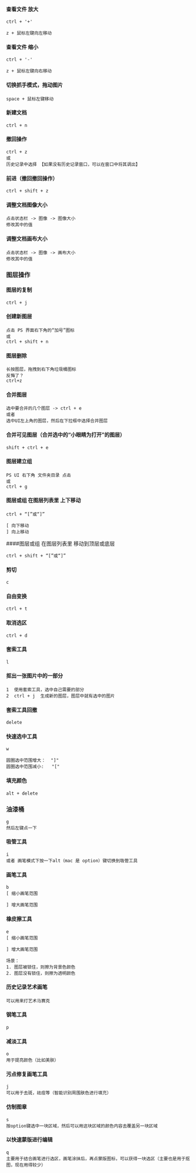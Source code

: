 #### 查看文件 放大 

```
ctrl + '+'
```

```
z + 鼠标左键向左移动
```





#### 查看文件 缩小

 ```
 ctrl + '-'
 ```

```
z + 鼠标左键向右移动
```



#### 切换抓手模式，拖动图片

```
space + 鼠标左键移动
```



#### 新建文档

```
ctrl + n
```



#### 撤回操作

```
ctrl + z
或
历史记录中选择 【如果没有历史记录窗口，可以在窗口中将其调出】
```



#### 前进（撤回撤回操作）

```
ctrl + shift + z
```



#### 调整文档图像大小

```
点击状态栏 -> 图像 -> 图像大小
修改其中的值
```

#### 调整文档画布大小

```
点击状态栏 -> 图像 -> 画布大小
修改其中的值
```



### 图层操作

#### 图层的复制

```
ctrl + j
```

#### 创建新图层

```
点击 PS 界面右下角的“加号”图标
或
ctrl + shift + n
```

#### 图层删除

```
长按图层，拖拽到右下角垃圾桶图标
反悔了？
ctrl+z
```



#### 合并图层

```
选中要合并的几个图层 -> ctrl + e
或者
选中UI左上角的图层，然后在下拉框中选择合并图层 
```



#### 合并可见图层（合并选中的“小眼睛为打开”的图层）

```
shift + ctrl + e
```



#### 图层建立组

```
PS UI 右下角 文件夹目录 点击
或
ctrl + g
```



#### 图层或组 在图层列表里 上下移动

```
ctrl + “[”或“]”

[ 向下移动
] 向上移动
```



####图层或组 在图层列表里 移动到顶层或底层

```
ctrl + shift + “[”或“]”
```



#### 剪切

```
c
```



#### 自由变换

```
ctrl + t
```



#### 取消选区

```
ctrl + d
```



#### 套索工具

```
l
```



#### 抠出一张图片中的一部分

```
1  使用套索工具，选中自己需要的部分
2  ctrl + j  生成新的图层，图层中就有选中的图片
```



#### 套索工具回撤

```
delete
```



#### 快速选中工具

```
w

圆圈选中范围增大：  "]"
圆圈选中范围减小:   "["
```



#### 填充颜色

```
alt + delete
```



### 油漆桶

```
g 
然后左键点一下
```



#### 吸管工具

```
i
或者 画笔模式下按一下alt（mac 是 option）键切换到吸管工具
```



#### 画笔工具

```
b
[ 缩小画笔范围

] 增大画笔范围
```



 #### 橡皮擦工具

```
e
[ 缩小画笔范围

] 增大画笔范围

场景：
1. 图层被锁住，则擦为背景色颜色
2. 图层没有锁住，则擦为透明颜色
```





#### 历史记录艺术画笔

```
可以用来打艺术马赛克
```



#### 钢笔工具

```
p
```



#### 减淡工具

```
o
用于提亮颜色（比如美肤）
```



#### 污点修复画笔工具

```
j
可以用于去斑，祛痘等（智能识别周围肤色进行填充）
```



#### 仿制图章

```
s
按option键选中一块区域，然后可以用这块区域的颜色内容去覆盖另一块区域
```



#### 以快速蒙版进行编辑

```
q
主要用于结合画笔进行选区，画笔涂抹后，再点蒙版图标，可以获得一块选区（主要也是用于抠图，现在用得较少）
```

